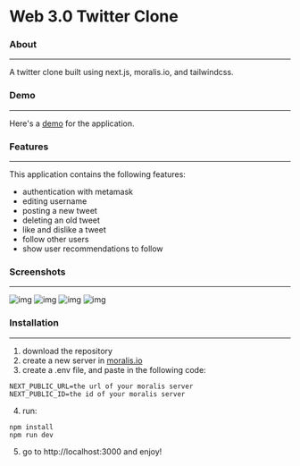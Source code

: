 # Web 3.0 Twitter Clone

### About
---
A twitter clone built using next.js, moralis.io, and tailwindcss.

### Demo
---
Here's a [demo](https://web3-0-twitter-clone-2svz24ajd-zeno3463.vercel.app/) for the application.

### Features
---
This application contains the following features:
- authentication with metamask
- editing username
- posting a new tweet
- deleting an old tweet
- like and dislike a tweet
- follow other users
- show user recommendations to follow

### Screenshots
---
![img](https://i.imgur.com/HNGSv8D.png)
![img](https://i.imgur.com/acoGYoI.png)
![img](https://i.imgur.com/hTpjeN0.png)
![img](https://i.imgur.com/6ZsYKni.png)

### Installation
---
1. download the repository
2. create a new server in [moralis.io](https://moralis.io/)
3. create a .env file, and paste in the following code:
```
NEXT_PUBLIC_URL=the url of your moralis server
NEXT_PUBLIC_ID=the id of your moralis server
```
4. run:
```
npm install
npm run dev
```
5. go to http://localhost:3000 and enjoy!